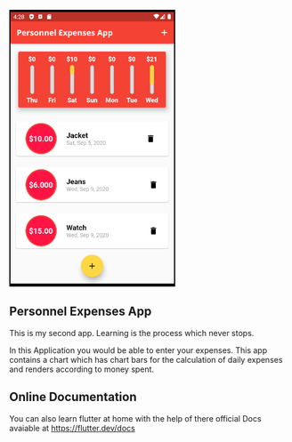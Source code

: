 ![Screen Shot](/SS/app.png)

## Personnel Expenses App
This is my second app.
Learning is the process which never stops.

In this Application you would be able to enter your expenses.
This app contains a chart which has chart bars for the calculation of daily expenses and renders according to money spent.

## Online Documentation

You can also learn flutter at home with the help of there official Docs avaiable at https://flutter.dev/docs
